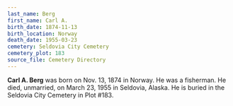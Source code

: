 ```yaml
---
last_name: Berg
first_name: Carl A.
birth_date: 1874-11-13
birth_location: Norway
death_date: 1955-03-23
cemetery: Seldovia City Cemetery
cemetery_plot: 183
source_file: Cemetery Directory
---
```

**Carl A.   Berg** was born on Nov. 13, 1874 in Norway. He was a fisherman. He died, unmarried, on March 23, 1955 in Seldovia, Alaska. He is buried in the Seldovia City Cemetery in Plot #183.  


